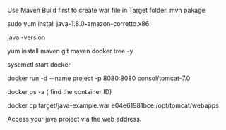 
Use Maven Build first to create war file in Target folder.
mvn pakage

sudo yum install java-1.8.0-amazon-corretto.x86

java -version

yum install maven git maven docker tree -y

sysemctl start docker

docker run -d --name project -p 8080:8080 consol/tomcat-7.0

docker ps -a ( find the container ID)

docker cp target/java-example.war e04e61981bce:/opt/tomcat/webapps

Access your java project via the web address.
